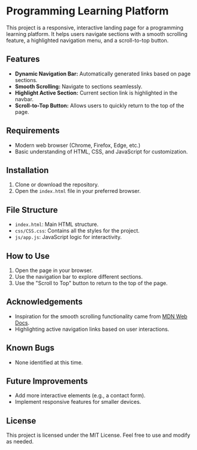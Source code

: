 # Programming Learning Platform

This project is a responsive, interactive landing page for a programming learning platform. It helps users navigate sections with a smooth scrolling feature, a highlighted navigation menu, and a scroll-to-top button.

## Features
- **Dynamic Navigation Bar:** Automatically generated links based on page sections.
- **Smooth Scrolling:** Navigate to sections seamlessly.
- **Highlight Active Section:** Current section link is highlighted in the navbar.
- **Scroll-to-Top Button:** Allows users to quickly return to the top of the page.

## Requirements
- Modern web browser (Chrome, Firefox, Edge, etc.)
- Basic understanding of HTML, CSS, and JavaScript for customization.

## Installation
1. Clone or download the repository.
2. Open the `index.html` file in your preferred browser.

## File Structure
- `index.html`: Main HTML structure.
- `css/CSS.css`: Contains all the styles for the project.
- `js/app.js`: JavaScript logic for interactivity.

## How to Use
1. Open the page in your browser.
2. Use the navigation bar to explore different sections.
3. Use the "Scroll to Top" button to return to the top of the page.

## Acknowledgements
- Inspiration for the smooth scrolling functionality came from [MDN Web Docs](https://developer.mozilla.org/).
- Highlighting active navigation links based on user interactions.

## Known Bugs
- None identified at this time.

## Future Improvements
- Add more interactive elements (e.g., a contact form).
- Implement responsive features for smaller devices.

## License
This project is licensed under the MIT License. Feel free to use and modify as needed.
